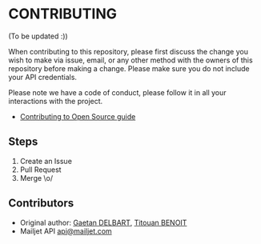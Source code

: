# CONTRIBUTING
(To be updated :))

When contributing to this repository, please first discuss the change you wish to make via issue, email, or any other method with the owners of this repository before making a change. Please make sure you do not include your API credentials.

Please note we have a code of conduct, please follow it in all your interactions with the project.
* [Contributing to Open Source guide](https://guides.github.com/activities/contributing-to-open-source/)

## Steps

1. Create an Issue
2. Pull Request
3. Merge \o/

## Contributors

* Original author: [Gaetan DELBART](https://github.com/gagaXD), [Titouan BENOIT](https://github.com/Nightbr)
* Mailjet API <api@mailjet.com>
